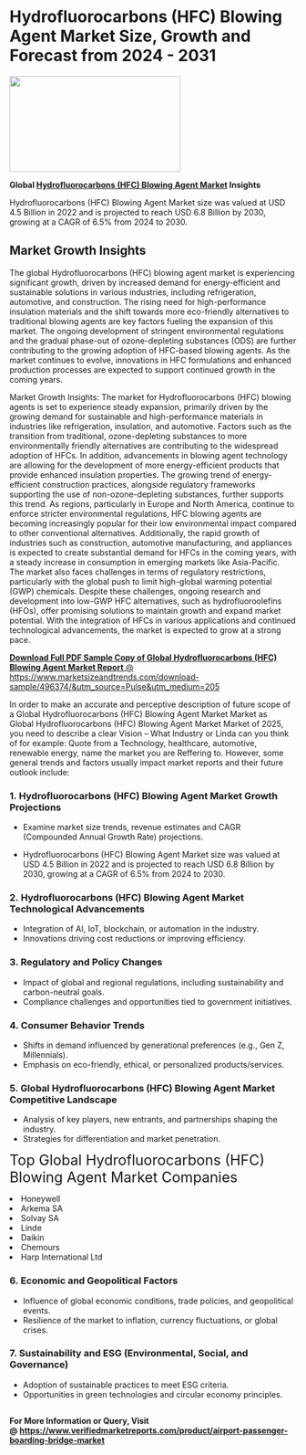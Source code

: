 <H1>Hydrofluorocarbons (HFC) Blowing Agent Market Size, Growth and Forecast from 2024 - 2031</H1><img class="aligncenter size-medium wp-image-584254" src="https://thirdeyenews.in/wp-content/uploads/2024/09/Global-Market-Research-300x168.jpeg" alt="" width="300" height="168" /><p><strong>Global&nbsp;<a href="https://www.marketsizeandtrends.com/download-sample/496374/&amp;utm_source=Pulse&amp;utm_medium=205">Hydrofluorocarbons (HFC) Blowing Agent Market</a> Insights</strong></p><p>Hydrofluorocarbons (HFC) Blowing Agent Market size was valued at USD 4.5 Billion in 2022 and is projected to reach USD 6.8 Billion by 2030, growing at a CAGR of 6.5% from 2024 to 2030.</p><p><h2>Market Growth Insights</h2> <p>The global Hydrofluorocarbons (HFC) blowing agent market is experiencing significant growth, driven by increased demand for energy-efficient and sustainable solutions in various industries, including refrigeration, automotive, and construction. The rising need for high-performance insulation materials and the shift towards more eco-friendly alternatives to traditional blowing agents are key factors fueling the expansion of this market. The ongoing development of stringent environmental regulations and the gradual phase-out of ozone-depleting substances (ODS) are further contributing to the growing adoption of HFC-based blowing agents. As the market continues to evolve, innovations in HFC formulations and enhanced production processes are expected to support continued growth in the coming years. </p> <p><a href="#"></a></p> <p>Market Growth Insights: The market for Hydrofluorocarbons (HFC) blowing agents is set to experience steady expansion, primarily driven by the growing demand for sustainable and high-performance materials in industries like refrigeration, insulation, and automotive. Factors such as the transition from traditional, ozone-depleting substances to more environmentally friendly alternatives are contributing to the widespread adoption of HFCs. In addition, advancements in blowing agent technology are allowing for the development of more energy-efficient products that provide enhanced insulation properties. The growing trend of energy-efficient construction practices, alongside regulatory frameworks supporting the use of non-ozone-depleting substances, further supports this trend. As regions, particularly in Europe and North America, continue to enforce stricter environmental regulations, HFC blowing agents are becoming increasingly popular for their low environmental impact compared to other conventional alternatives. Additionally, the rapid growth of industries such as construction, automotive manufacturing, and appliances is expected to create substantial demand for HFCs in the coming years, with a steady increase in consumption in emerging markets like Asia-Pacific. The market also faces challenges in terms of regulatory restrictions, particularly with the global push to limit high-global warming potential (GWP) chemicals. Despite these challenges, ongoing research and development into low-GWP HFC alternatives, such as hydrofluoroolefins (HFOs), offer promising solutions to maintain growth and expand market potential. With the integration of HFCs in various applications and continued technological advancements, the market is expected to grow at a strong pace. <p><a href="#"></p><p><span class=""><strong>Download Full PDF Sample Copy of Global Hydrofluorocarbons (HFC) Blowing Agent Market Report</strong> @ <a href="https://www.marketsizeandtrends.com/download-sample/496374/&amp;utm_source=Pulse&amp;utm_medium=205" target="_blank">https://www.marketsizeandtrends.com/download-sample/496374/&amp;utm_source=Pulse&amp;utm_medium=205</a></span></p><p>In order to make an accurate and perceptive description of future scope of a Global&nbsp;Hydrofluorocarbons (HFC) Blowing Agent Market Market as Global&nbsp;Hydrofluorocarbons (HFC) Blowing Agent Market Market of 2025, you need to describe a clear Vision &ndash; What Industry or Linda can you think of for example: Quote from a Technology, healthcare, automotive, renewable energy, name the market you are Reffering to. However, some general trends and factors usually impact market reports and their future outlook include:</p><h3>1.&nbsp;<strong>Hydrofluorocarbons (HFC) Blowing Agent Market Growth Projections</strong></h3><ul><li>Examine market size trends, revenue estimates and CAGR (Compounded Annual Growth Rate) projections.</li><li><p>Hydrofluorocarbons (HFC) Blowing Agent Market size was valued at USD 4.5 Billion in 2022 and is projected to reach USD 6.8 Billion by 2030, growing at a CAGR of 6.5% from 2024 to 2030.</p></li></ul><h3>2.&nbsp;<strong>Hydrofluorocarbons (HFC) Blowing Agent Market Technological Advancements</strong></h3><ul><li>Integration of AI, IoT, blockchain, or automation in the industry.</li><li>Innovations driving cost reductions or improving efficiency.</li></ul><h3>3.&nbsp;<strong>Regulatory and Policy Changes</strong></h3><ul><li>Impact of global and regional regulations, including sustainability and carbon-neutral goals.</li><li>Compliance challenges and opportunities tied to government initiatives.</li></ul><h3>4.&nbsp;<strong>Consumer Behavior Trends</strong></h3><ul><li>Shifts in demand influenced by generational preferences (e.g., Gen Z, Millennials).</li><li>Emphasis on eco-friendly, ethical, or personalized products/services.</li></ul><h3>5.&nbsp;<strong>Global Hydrofluorocarbons (HFC) Blowing Agent Market Competitive Landscape</strong></h3><ul><li>Analysis of key players, new entrants, and partnerships shaping the industry.</li><li>Strategies for differentiation and market penetration.</li></ul><p data-pm-slice="1 1 []"><span style="color: inherit; font-family: inherit; font-size: 25px;">Top Global Hydrofluorocarbons (HFC) Blowing Agent Market Companies</span></p><div class="" data-test-id=""><p><li>Honeywell</li><li> Arkema SA</li><li> Solvay SA</li><li> Linde</li><li> Daikin</li><li> Chemours</li><li> Harp International Ltd</li></p></div><h3>6.&nbsp;<strong>Economic and Geopolitical Factors</strong></h3><ul><li>Influence of global economic conditions, trade policies, and geopolitical events.</li><li>Resilience of the market to inflation, currency fluctuations, or global crises.</li></ul><h3>7.&nbsp;<strong>Sustainability and ESG (Environmental, Social, and Governance)</strong></h3><ul><li>Adoption of sustainable practices to meet ESG criteria.</li><li>Opportunities in green technologies and circular economy principles.</li></ul><h2><strong style="font-size: 14px;">For More Information or Query, Visit @&nbsp;</strong><a style="background-color: #ffffff; font-size: 14px;" href="https://www.marketsizeandtrends.com/report/hydrofluorocarbons-hfc-blowing-agent-market/" target="_blank">https://www.verifiedmarketreports.com/product/airport-passenger-boarding-bridge-market</a></h2>
